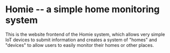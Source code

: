 # Homie -- a simple home monitoring system

This is the website frontend of the Homie system, which allows very simple IoT devices to submit information and creates a system of "homes" and "devices" to allow users to easily monitor their homes or other places.